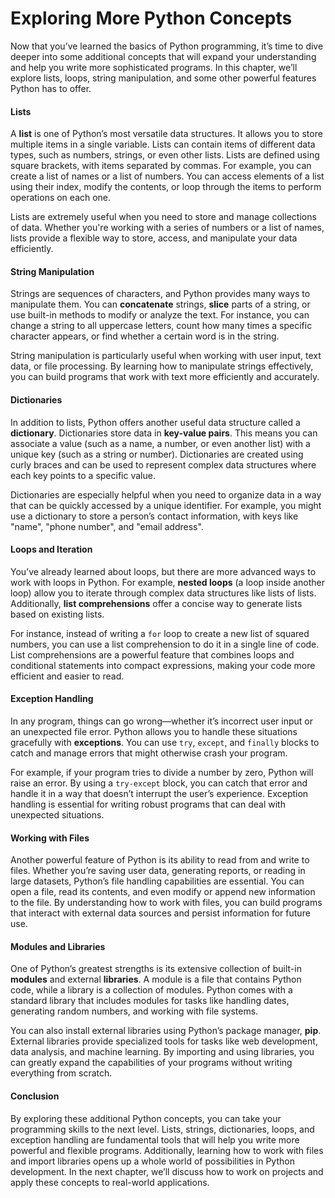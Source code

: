 # Exploring More Python Concepts

Now that you’ve learned the basics of Python programming, it’s time to dive deeper into some additional concepts that will expand your understanding and help you write more sophisticated programs. In this chapter, we’ll explore lists, loops, string manipulation, and some other powerful features Python has to offer.

#### Lists

A **list** is one of Python’s most versatile data structures. It allows you to store multiple items in a single variable. Lists can contain items of different data types, such as numbers, strings, or even other lists. Lists are defined using square brackets, with items separated by commas. For example, you can create a list of names or a list of numbers. You can access elements of a list using their index, modify the contents, or loop through the items to perform operations on each one.

Lists are extremely useful when you need to store and manage collections of data. Whether you're working with a series of numbers or a list of names, lists provide a flexible way to store, access, and manipulate your data efficiently.

#### String Manipulation

Strings are sequences of characters, and Python provides many ways to manipulate them. You can **concatenate** strings, **slice** parts of a string, or use built-in methods to modify or analyze the text. For instance, you can change a string to all uppercase letters, count how many times a specific character appears, or find whether a certain word is in the string.

String manipulation is particularly useful when working with user input, text data, or file processing. By learning how to manipulate strings effectively, you can build programs that work with text more efficiently and accurately.

#### Dictionaries

In addition to lists, Python offers another useful data structure called a **dictionary**. Dictionaries store data in **key-value pairs**. This means you can associate a value (such as a name, a number, or even another list) with a unique key (such as a string or number). Dictionaries are created using curly braces and can be used to represent complex data structures where each key points to a specific value.

Dictionaries are especially helpful when you need to organize data in a way that can be quickly accessed by a unique identifier. For example, you might use a dictionary to store a person’s contact information, with keys like "name", "phone number", and "email address".

#### Loops and Iteration

You’ve already learned about loops, but there are more advanced ways to work with loops in Python. For example, **nested loops** (a loop inside another loop) allow you to iterate through complex data structures like lists of lists. Additionally, **list comprehensions** offer a concise way to generate lists based on existing lists.

For instance, instead of writing a `for` loop to create a new list of squared numbers, you can use a list comprehension to do it in a single line of code. List comprehensions are a powerful feature that combines loops and conditional statements into compact expressions, making your code more efficient and easier to read.

#### Exception Handling

In any program, things can go wrong—whether it’s incorrect user input or an unexpected file error. Python allows you to handle these situations gracefully with **exceptions**. You can use `try`, `except`, and `finally` blocks to catch and manage errors that might otherwise crash your program.

For example, if your program tries to divide a number by zero, Python will raise an error. By using a `try-except` block, you can catch that error and handle it in a way that doesn’t interrupt the user’s experience. Exception handling is essential for writing robust programs that can deal with unexpected situations.

#### Working with Files

Another powerful feature of Python is its ability to read from and write to files. Whether you’re saving user data, generating reports, or reading in large datasets, Python’s file handling capabilities are essential. You can open a file, read its contents, and even modify or append new information to the file. By understanding how to work with files, you can build programs that interact with external data sources and persist information for future use.

#### Modules and Libraries

One of Python’s greatest strengths is its extensive collection of built-in **modules** and external **libraries**. A module is a file that contains Python code, while a library is a collection of modules. Python comes with a standard library that includes modules for tasks like handling dates, generating random numbers, and working with file systems.

You can also install external libraries using Python’s package manager, **pip**. External libraries provide specialized tools for tasks like web development, data analysis, and machine learning. By importing and using libraries, you can greatly expand the capabilities of your programs without writing everything from scratch.

#### Conclusion

By exploring these additional Python concepts, you can take your programming skills to the next level. Lists, strings, dictionaries, loops, and exception handling are fundamental tools that will help you write more powerful and flexible programs. Additionally, learning how to work with files and import libraries opens up a whole world of possibilities in Python development. In the next chapter, we’ll discuss how to work on projects and apply these concepts to real-world applications.
